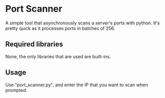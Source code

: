 # Port Scanner
A simple tool that asynchronously scans a server's ports with python. It's pretty quick as it processes ports in batches of 256.

## Required libraries
None, the only libraries that are used are built-ins.

## Usage
Use "port_scanner.py", and enter the IP that you want to scan when prompted.
